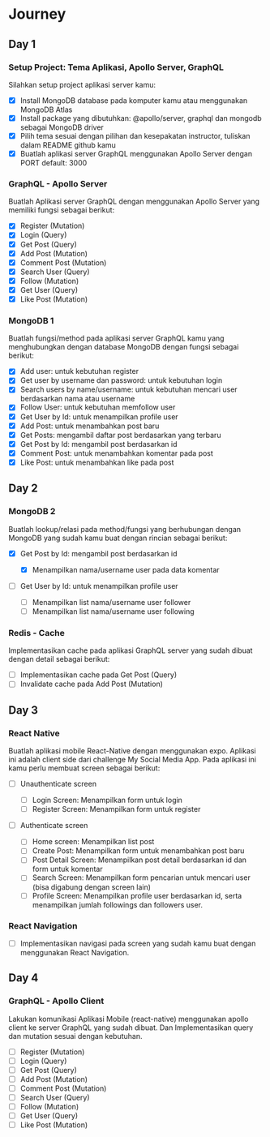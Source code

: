 # Journey

## Day 1

### Setup Project: Tema Aplikasi, Apollo Server, GraphQL

Silahkan setup project aplikasi server kamu:

- [x] Install MongoDB database pada komputer kamu atau menggunakan MongoDB Atlas
- [x] Install package yang dibutuhkan: @apollo/server, graphql dan mongodb sebagai MongoDB driver
- [x] Pilih tema sesuai dengan pilihan dan kesepakatan instructor, tuliskan dalam README github kamu
- [x] Buatlah aplikasi server GraphQL menggunakan Apollo Server dengan PORT default: 3000

### GraphQL - Apollo Server

Buatlah Aplikasi server GraphQL dengan menggunakan Apollo Server yang memiliki fungsi sebagai berikut:

- [x] Register (Mutation)
- [x] Login (Query)
- [x] Get Post (Query)
- [x] Add Post (Mutation)
- [x] Comment Post (Mutation)
- [x] Search User (Query)
- [x] Follow (Mutation)
- [x] Get User (Query)
- [x] Like Post (Mutation)

### MongoDB 1

Buatlah fungsi/method pada aplikasi server GraphQL kamu yang menghubungkan dengan database MongoDB dengan fungsi sebagai berikut:

- [x] Add user: untuk kebutuhan register
- [x] Get user by username dan password: untuk kebutuhan login
- [x] Search users by name/username: untuk kebutuhan mencari user berdasarkan nama atau username
- [x] Follow User: untuk kebutuhan memfollow user
- [x] Get User by Id: untuk menampilkan profile user
- [x] Add Post: untuk menambahkan post baru
- [x] Get Posts: mengambil daftar post berdasarkan yang terbaru
- [x] Get Post by Id: mengambil post berdasarkan id
- [x] Comment Post: untuk menambahkan komentar pada post
- [x] Like Post: untuk menambahkan like pada post

## Day 2

### MongoDB 2

Buatlah lookup/relasi pada method/fungsi yang berhubungan dengan MongoDB yang sudah kamu buat dengan rincian sebagai berikut:

- [x] Get Post by Id: mengambil post berdasarkan id

  - [x] Menampilkan nama/username user pada data komentar

- [ ] Get User by Id: untuk menampilkan profile user
  - [ ] Menampilkan list nama/username user follower
  - [ ] Menampilkan list nama/username user following

### Redis - Cache

Implementasikan cache pada aplikasi GraphQL server yang sudah dibuat dengan detail sebagai berikut:

- [ ] Implementasikan cache pada Get Post (Query)
- [ ] Invalidate cache pada Add Post (Mutation)

## Day 3

### React Native

Buatlah aplikasi mobile React-Native dengan menggunakan expo. Aplikasi ini adalah client side dari challenge My Social Media App.
Pada aplikasi ini kamu perlu membuat screen sebagai berikut:

- [ ] Unauthenticate screen

  - [ ] Login Screen: Menampilkan form untuk login
  - [ ] Register Screen: Menampilkan form untuk register

- [ ] Authenticate screen
  - [ ] Home screen: Menampilkan list post
  - [ ] Create Post: Menampilkan form untuk menambahkan post baru
  - [ ] Post Detail Screen: Menampilkan post detail berdasarkan id dan form untuk komentar
  - [ ] Search Screen: Menampilkan form pencarian untuk mencari user (bisa digabung dengan screen lain)
  - [ ] Profile Screen: Menampilkan profile user berdasarkan id, serta menampilkan jumlah followings dan followers user.

### React Navigation

- [ ] Implementasikan navigasi pada screen yang sudah kamu buat dengan menggunakan React Navigation.

## Day 4

### GraphQL - Apollo Client

Lakukan komunikasi Aplikasi Mobile (react-native) menggunakan apollo client ke server GraphQL yang sudah dibuat. Dan Implementasikan query dan mutation sesuai dengan kebutuhan.

- [ ] Register (Mutation)
- [ ] Login (Query)
- [ ] Get Post (Query)
- [ ] Add Post (Mutation)
- [ ] Comment Post (Mutation)
- [ ] Search User (Query)
- [ ] Follow (Mutation)
- [ ] Get User (Query)
- [ ] Like Post (Mutation)
